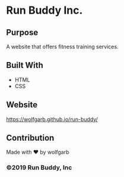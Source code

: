 # Run Buddy Inc.

## Purpose
A website that offers fitness training services.

## Built With
* HTML
* CSS

## Website
https://wolfgarb.github.io/run-buddy/

## Contribution
Made with ❤️ by wolfgarb

### ©️2019 Run Buddy, Inc 
